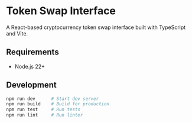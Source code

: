 # Token Swap Interface

A React-based cryptocurrency token swap interface built with TypeScript and Vite.

## Requirements

- Node.js 22+

## Development

```bash
npm run dev      # Start dev server
npm run build    # Build for production
npm run test     # Run tests
npm run lint     # Run linter
```